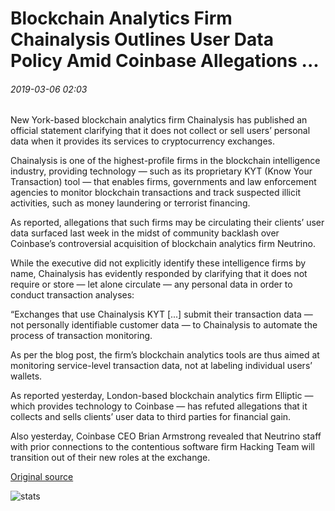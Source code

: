 # Blockchain Analytics Firm Chainalysis Outlines User Data Policy Amid Coinbase Allegations ...

###### 2019-03-06 02:03

New York-based blockchain analytics firm Chainalysis has published an official statement clarifying that it does not collect or sell users’ personal data when it provides its services to cryptocurrency exchanges.

Chainalysis is one of the highest-profile firms in the blockchain intelligence industry, providing technology — such as its proprietary KYT (Know Your Transaction) tool — that enables firms, governments and law enforcement agencies to monitor blockchain transactions and track suspected illicit activities, such as money laundering or terrorist financing.

As reported, allegations that such firms may be circulating their clients’ user data surfaced last week in the midst of community backlash over Coinbase’s controversial acquisition of blockchain analytics firm Neutrino.

While the executive did not explicitly identify these intelligence firms by name, Chainalysis has evidently responded by clarifying that it does not require or store — let alone circulate — any personal data in order to conduct transaction analyses:

“Exchanges that use Chainalysis KYT \[...\] submit their transaction data — not personally identifiable customer data — to Chainalysis to automate the process of transaction monitoring.

As per the blog post, the firm’s blockchain analytics tools are thus aimed at monitoring service-level transaction data, not at labeling individual users’ wallets.

As reported yesterday, London-based blockchain analytics firm Elliptic — which provides technology to Coinbase — has refuted allegations that it collects and sells clients’ user data to third parties for financial gain.

Also yesterday, Coinbase CEO Brian Armstrong revealed that Neutrino staff with prior connections to the contentious software firm Hacking Team will transition out of their new roles at the exchange.

[Original source](https://cointelegraph.com/news/blockchain-analytics-firm-chainalysis-outlines-user-data-policy-amid-coinbase-allegations)

![stats](https://c.statcounter.com/11760860/0/a89fa40b/1/ "stats")
